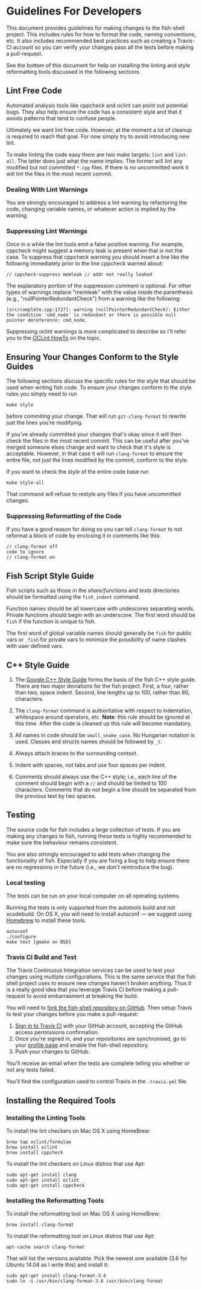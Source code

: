 # Guidelines For Developers

This document provides guidelines for making changes to the fish-shell project. This includes rules for how to format the code, naming conventions, etc. It also includes recommended best practices such as creating a Travis-CI account so you can verify your changes pass all the tests before making a pull-request.

See the bottom of this document for help on installing the linting and style reformatting tools discussed in the following sections.

## Lint Free Code

Automated analysis tools like cppcheck and oclint can point out potential bugs. They also help ensure the code has a consistent style and that it avoids patterns that tend to confuse people.

Ultimately we want lint free code. However, at the moment a lot of cleanup is required to reach that goal. For now simply try to avoid introducing new lint.

To make linting the code easy there are two make targets: `lint` and `lint-all`. The latter does just what the name implies. The former will lint any modified but not committed `*.cpp` files. If there is no uncommitted work it will lint the files in the most recent commit.

### Dealing With Lint Warnings

You are strongly encouraged to address a lint warning by refactoring the code, changing variable names, or whatever action is implied by the warning.

### Suppressing Lint Warnings

Once in a while the lint tools emit a false positive warning. For example, cppcheck might suggest a memory leak is present when that is not the case. To suppress that cppcheck warning you should insert a line like the following immediately prior to the line cppcheck warned about:

```
// cppcheck-suppress memleak // addr not really leaked
```

The explanatory portion of the suppression comment is optional. For other types of warnings replace "memleak" with the value inside the parenthesis (e.g., "nullPointerRedundantCheck") from a warning like the following:

```
[src/complete.cpp:1727]: warning (nullPointerRedundantCheck): Either the condition 'cmd_node' is redundant or there is possible null pointer dereference: cmd_node.
```

Suppressing oclint warnings is more complicated to describe so I'll refer you to the [OCLint HowTo](http://docs.oclint.org/en/latest/howto/suppress.html#annotations) on the topic.

## Ensuring Your Changes Conform to the Style Guides

The following sections discuss the specific rules for the style that should be used when writing fish code. To ensure your changes conform to the style rules you simply need to run

```
make style
```

before commiting your change. That will run `git-clang-format` to rewrite just the lines you're modifying.

If you've already committed your changes that's okay since it will then check the files in the most recent commit. This can be useful after you've merged someone elses change and want to check that it's style is acceptable. However, in that case it will run `clang-format` to ensure the entire file, not just the lines modified by the commit, conform to the style.

If you want to check the style of the entire code base run

```
make style-all
```

That command will refuse to restyle any files if you have uncommitted changes.

### Suppressing Reformatting of the Code

If you have a good reason for doing so you can tell `clang-format` to not reformat a block of code by enclosing it in comments like this:

```
// clang-format off
code to ignore
// clang-format on
```

## Fish Script Style Guide

Fish scripts such as those in the *share/functions* and *tests* directories should be formatted using the `fish_indent` command.

Function names should be all lowercase with undescores separating words. Private functions should begin with an underscore. The first word should be `fish` if the function is unique to fish.

The first word of global variable names should generally be `fish` for public vars or `_fish` for private vars to minimize the possibility of name clashes with user defined vars.

## C++ Style Guide

1. The [Google C++ Style Guide](https://google.github.io/styleguide/cppguide.html) forms the basis of the fish C++ style guide. There are two major deviations for the fish project. First, a four, rather than two, space indent. Second, line lengths up to 100, rather than 80, characters.

1. The `clang-format` command is authoritative with respect to indentation, whitespace around operators, etc. **Note**: this rule should be ignored at this time. After the code is cleaned up this rule will become mandatory.

1. All names in code should be `small_snake_case`. No Hungarian notation is used. Classes and structs names should be followed by `_t`.

1. Always attach braces to the surrounding context.

1. Indent with spaces, not tabs and use four spaces per indent.

1. Comments should always use the C++ style; i.e., each line of the comment should begin with a `//` and should be limited to 100 characters. Comments that do not begin a line should be separated from the previous text by two spaces.

## Testing

The source code for fish includes a large collection of tests. If you are making any changes to fish, running these tests is highly recommended to make sure the behaviour remains consistent.

You are also strongly encouraged to add tests when changing the functionality of fish. Especially if you are fixing a bug to help ensure there are no regressions in the future (i.e., we don't reintroduce the bug).

### Local testing

The tests can be run on your local computer on all operating systems.

Running the tests is only supported from the autotools build and not xcodebuild. On OS X, you will need to install autoconf &mdash; we suggest using [Homebrew](http://brew.sh/) to install these tools.

    autoconf
    ./configure
    make test [gmake on BSD]

### Travis CI Build and Test

The Travis Continuous Integration services can be used to test your changes using multiple configurations. This is the same service that the fish shell project uses to ensure new changes haven't broken anything. Thus it is a really good idea that you leverage Travis CI before making a pull-request to avoid embarrasment at breaking the build.

You will need to [fork the fish-shell repository on GitHub](https://help.github.com/articles/fork-a-repo/). Then setup Travis to test your changes before you make a pull-request:

1. [Sign in to Travis CI](https://travis-ci.org/auth) with your GitHub account, accepting the GitHub access permissions confirmation.
1. Once you're signed in, and your repositories are synchronised, go to your [profile page](https://travis-ci.org/profile) and enable the fish-shell repository.
1. Push your changes to GitHub.

You'll receive an email when the tests are complete telling you whether or not any tests failed.

You'll find the configuration used to control Travis in the `.travis.yml` file.

## Installing the Required Tools

### Installing the Linting Tools

To install the lint checkers on Mac OS X using HomeBrew:

```
brew tap oclint/formulae
brew install oclint
brew install cppcheck
```

To install the lint checkers on Linux distros that use Apt:

```
sudo apt-get install clang
sudo apt-get install oclint
sudo apt-get install cppcheck
```

### Installing the Reformatting Tools

To install the reformatting tool on Mac OS X using HomeBrew:

```
brew install clang-format
```

To install the reformatting tool on Linux distros that use Apt:

```
apt-cache search clang-format
```

That will list the versions available. Pick the newest one available (3.6 for Ubuntu 14.04 as I write this) and install it:

```
sudo apt-get install clang-format-3.6
sudo ln -s /usr/bin/clang-format-3.6 /usr/bin/clang-format

```
